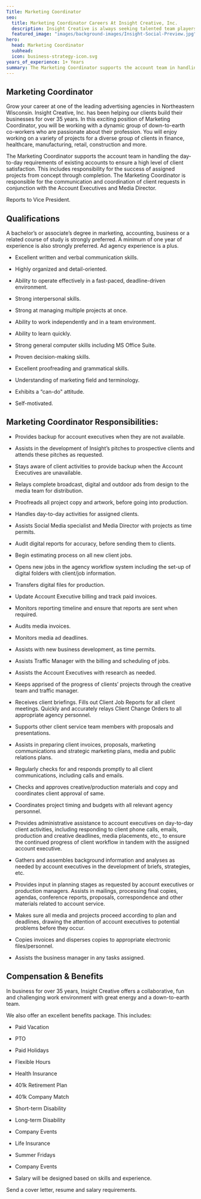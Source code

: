 ```yaml
---
Title: Marketing Coordinator
seo:
  title: Marketing Coordinator Careers At Insight Creative, Inc.
  description: Insight Creative is always seeking talented team players! Browse marketing communications jobs in digital, web, copy, design & more in Green Bay, Wisconsin.
  featured_image: "images/background-images/Insight-Social-Preview.jpg"
hero:
  head: Marketing Coordinator
  subhead:
  icon: business-strategy-icon.svg
years_of_experience: 1+ Years
summary: The Marketing Coordinator supports the account team in handling the day-to-day requirements of existing accounts to ensure a high level of client satisfaction.  This includes responsibility for the success of assigned projects from concept through completion. The Marketing Coordinator is responsible for the communication and coordination of client requests in conjunction with the Account Executives and Media Director.
---
```

## Marketing Coordinator

Grow your career at one of the leading advertising agencies in Northeastern Wisconsin. Insight Creative, Inc. has been helping our clients build their businesses for over 35 years. In this exciting position of Marketing Coordinator, you will be working with a dynamic group of down-to-earth co-workers who are passionate about their profession. You will enjoy working on a variety of projects for a diverse group of clients in finance, healthcare, manufacturing, retail, construction and more.

The Marketing Coordinator supports the account team in handling the day-to-day requirements of existing accounts to ensure a high level of client satisfaction.  This includes responsibility for the success of assigned projects from concept through completion. The Marketing Coordinator is responsible for the communication and coordination of client requests in conjunction with the Account Executives and Media Director.

Reports to Vice President.

## Qualifications

A bachelor’s or associate’s degree in marketing, accounting, business or a related course of study is strongly preferred. A minimum of one year of experience is also strongly preferred. Ad agency experience is a plus.
  
* Excellent written and verbal communication skills.

* Highly organized and detail-oriented.

* Ability to operate effectively in a fast-paced, deadline-driven environment.

* Strong interpersonal skills.

* Strong at managing multiple projects at once.

* Ability to work independently and in a team environment.

* Ability to learn quickly.

* Strong general computer skills including MS Office Suite.

* Proven decision-making skills.

* Excellent proofreading and grammatical skills.

* Understanding of marketing field and terminology.

* Exhibits a “can-do" attitude.

* Self-motivated.

## Marketing Coordinator Responsibilities:


* Provides backup for account executives when they are not available.

* Assists in the development of Insight’s pitches to prospective clients and attends these pitches as requested.

* Stays aware of client activities to provide backup when the Account Executives are unavailable.

* Relays complete broadcast, digital and outdoor ads from design to the media team for distribution.

* Proofreads all project copy and artwork, before going into production.

* Handles day-to-day activities for assigned clients.

* Assists Social Media specialist and Media Director with projects as time permits.

* Audit digital reports for accuracy, before sending them to clients.

* Begin estimating process on all new client jobs.

* Opens new jobs in the agency workflow system including the set-up of digital folders with client/job information.

* Transfers digital files for production.

* Update Account Executive billing and track paid invoices.

* Monitors reporting timeline and ensure that reports are sent when required.

* Audits media invoices.

* Monitors media ad deadlines.

* Assists with new business development, as time permits.

* Assists Traffic Manager with the billing and scheduling of jobs.

* Assists the Account Executives with research as needed.

* Keeps apprised of the progress of clients’ projects through the creative team and traffic manager.

* Receives client briefings.  Fills out Client Job Reports for all client meetings.  Quickly and accurately relays Client Change Orders to all appropriate agency personnel.

* Supports other client service team members with proposals and presentations.

* Assists in preparing client invoices, proposals, marketing communications and strategic marketing plans, media and public relations plans. 

* Regularly checks for and responds promptly to all client communications, including calls and emails.

* Checks and approves creative/production materials and copy and coordinates client approval of same.

* Coordinates project timing and budgets with all relevant agency personnel.

* Provides administrative assistance to account executives on day-to-day client activities, including responding to client phone calls, emails, production and creative deadlines, media placements, etc., to ensure the continued progress of client workflow in tandem with the assigned account executive.

* Gathers and assembles background information and analyses as needed by account executives in the development of briefs, strategies, etc.

* Provides input in planning stages as requested by account executives or production managers.  Assists in mailings, processing final copies, agendas, conference reports, proposals, correspondence and other materials related to account service.

* Makes sure all media and projects proceed according to plan and deadlines, drawing the attention of account executives to potential problems before they occur.

* Copies invoices and disperses copies to appropriate electronic files/personnel.

* Assists the business manager in any tasks assigned.    

## Compensation & Benefits

In business for over 35 years, Insight Creative offers a collaborative, fun and challenging work environment with great energy and a down-to-earth team.

We also offer an excellent benefits package. This includes:

* Paid Vacation

* PTO

* Paid Holidays

* Flexible Hours

* Health Insurance

* 401k Retirement Plan

* 401k Company Match

* Short-term Disability

* Long-term Disability

* Company Events

* Life Insurance

* Summer Fridays

* Company Events

* Salary will be designed based on skills and experience.

Send a cover letter, resume and salary requirements.
